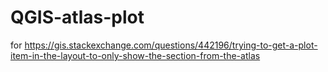# QGIS-atlas-plot
for https://gis.stackexchange.com/questions/442196/trying-to-get-a-plot-item-in-the-layout-to-only-show-the-section-from-the-atlas
